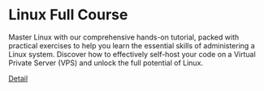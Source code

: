 # Linux Full Course

Master Linux with our comprehensive hands-on tutorial, packed with practical exercises to help you learn the essential skills of administering a Linux system. Discover how to effectively self-host your code on a Virtual Private Server (VPS) and unlock the full potential of Linux. 

[Detail](https://eduitfree.com/courses/linux-full-course)